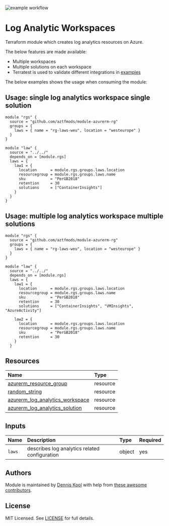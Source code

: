 ![example workflow](https://github.com/aztfmods/module-azurerm-law/actions/workflows/validate.yml/badge.svg)

# Log Analytic Workspaces

Terraform module which creates log analytics resources on Azure.

The below features are made available:

- Multiple workspaces
- Multiple solutions on each workspace
- Terratest is used to validate different integrations in [examples](examples)

The below examples shows the usage when consuming the module:

## Usage: single log analytics workspace single solution

```hcl
module "rgs" {
  source = "github.com/aztfmods/module-azurerm-rg"
  groups = {
    laws = { name = "rg-laws-weu", location = "westeurope" }
  }
}

module "law" {
  source = "../../"
  depends_on = [module.rgs]
  laws = {
    law1 = {
      location      = module.rgs.groups.laws.location
      resourcegroup = module.rgs.groups.laws.name
      sku           = "PerGB2018"
      retention     = 30
      solutions     = ["ContainerInsights"]
    }
  }
}
```

## Usage: multiple log analytics workspace multiple solutions

```hcl
module "rgs" {
  source = "github.com/aztfmods/module-azurerm-rg"
  groups = {
    laws = { name = "rg-laws-weu", location = "westeurope" }
  }
}

module "law" {
  source = "../../"
  depends_on = [module.rgs]
  laws = {
    law1 = {
      location      = module.rgs.groups.laws.location
      resourcegroup = module.rgs.groups.laws.name
      sku           = "PerGB2018"
      retention     = 30
      solutions     = ["ContainerInsights", "VMInsights", "AzureActivity"]

    law2 = {
      location      = module.rgs.groups.laws.location
      resourcegroup = module.rgs.groups.laws.name
      sku           = "PerGB2018"
      retention     = 30
    }
  }
```

## Resources

| Name | Type |
| :-- | :-- |
| [azurerm_resource_group](https://registry.terraform.io/providers/hashicorp/azurerm/latest/docs/resources/resource_group) | resource |
| [random_string](https://registry.terraform.io/providers/hashicorp/azurerm/latest/docs/resources/subnet) | resource |
| [azurerm_log_analytics_workspace](https://registry.terraform.io/providers/hashicorp/azurerm/latest/docs/resources/public_ip) | resource |
| [azurerm_log_analytics_solution](https://registry.terraform.io/providers/hashicorp/azurerm/latest/docs/resources/bastion_host) | resource |

## Inputs

| Name | Description | Type | Required |
| :-- | :-- | :-- | :-- |
| `laws` | describes log analytics related configuration | object | yes |

## Authors

Module is maintained by [Dennis Kool](https://github.com/dkooll) with help from [these awesome contributors](https://github.com/dkooll/terraform-azurerm-bastion/graphs/contributors).

## License

MIT Licensed. See [LICENSE](https://github.com/dkooll/terraform-azurerm-bastion/tree/master/LICENSE) for full details.